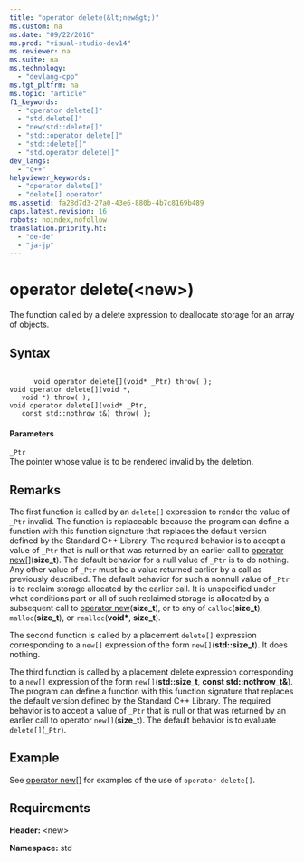 ```yaml
---
title: "operator delete(&lt;new&gt;)"
ms.custom: na
ms.date: "09/22/2016"
ms.prod: "visual-studio-dev14"
ms.reviewer: na
ms.suite: na
ms.technology: 
  - "devlang-cpp"
ms.tgt_pltfrm: na
ms.topic: "article"
f1_keywords: 
  - "operator delete[]"
  - "std.delete[]"
  - "new/std::delete[]"
  - "std::operator delete[]"
  - "std::delete[]"
  - "std.operator delete[]"
dev_langs: 
  - "C++"
helpviewer_keywords: 
  - "operator delete[]"
  - "delete[] operator"
ms.assetid: fa28d7d3-27a0-43e6-880b-4b7c8169b489
caps.latest.revision: 16
robots: noindex,nofollow
translation.priority.ht: 
  - "de-de"
  - "ja-jp"
---
```

# operator delete(&lt;new&gt;)
The function called by a delete expression to deallocate storage for an array of objects.  
  
## Syntax  
  
```  
  
      void operator delete[](void* _Ptr) throw( );  
void operator delete[](void *,   
   void *) throw( );  
void operator delete[](void* _Ptr,   
   const std::nothrow_t&) throw( );  
```  
  
#### Parameters  
 `_Ptr`  
 The pointer whose value is to be rendered invalid by the deletion.  
  
## Remarks  
 The first function is called by an `delete[]` expression to render the value of `_Ptr` invalid. The function is replaceable because the program can define a function with this function signature that replaces the default version defined by the Standard C++ Library. The required behavior is to accept a value of `_Ptr` that is null or that was returned by an earlier call to [operator new&#91;&#93;](../vs140/operator-new--new--.md)(**size_t**). The default behavior for a null value of `_Ptr` is to do nothing. Any other value of `_Ptr` must be a value returned earlier by a call as previously described. The default behavior for such a nonnull value of `_Ptr` is to reclaim storage allocated by the earlier call. It is unspecified under what conditions part or all of such reclaimed storage is allocated by a subsequent call to [operator new](../vs140/operator-new---new--.md)(**size_t**), or to any of `calloc`(**size_t**), `malloc`(**size_t**), or `realloc`(**void\***, **size_t**).  
  
 The second function is called by a placement `delete[]` expression corresponding to a `new[]` expression of the form `new[]`(**std::size_t**). It does nothing.  
  
 The third function is called by a placement delete expression corresponding to a `new[]` expression of the form `new[]`(**std::size_t**, **const std::nothrow_t&**). The program can define a function with this function signature that replaces the default version defined by the Standard C++ Library. The required behavior is to accept a value of `_Ptr` that is null or that was returned by an earlier call to operator `new[]`(**size_t**). The default behavior is to evaluate `delete[]`(`_Ptr`).  
  
## Example  
 See [operator new&#91;&#93;](../vs140/operator-new--new--.md) for examples of the use of `operator delete[]`.  
  
## Requirements  
 **Header:** <new\>  
  
 **Namespace:** std
